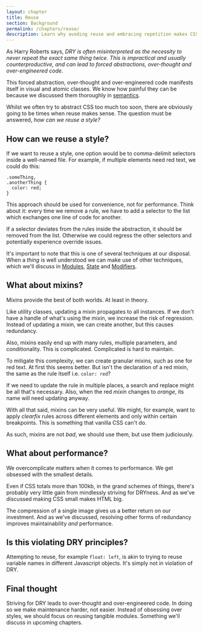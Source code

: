 ```yaml
---
layout: chapter
title: Reuse
section: Background
permalink: /chapters/reuse/
description: Learn why avoding reuse and embracing repetition makes CSS maintenance easier.
---
```


As Harry Roberts says, *DRY is often misinterpreted as the necessity to never repeat the exact same thing twice. This is impractical and usually counterproductive, and can lead to forced abstractions, over-thought and over-engineered code.*


This forced abstraction, over-thought and over-engineered code manifests itself in visual and atomic classes. We know how painful they can be because we discussed them thoroughly in [semantics](/chapters/semantics/).

Whilst we often try to abstract CSS too much too soon, there are obviously going to be times when reuse makes sense. The question must be answered, *how can we reuse a style?*

## How can we reuse a style?

If we want to reuse a style, one option would be to comma-delimit selectors inside a well-named file. For example, if multiple elements need red text, we could do this:

	.someThing,
	.anotherThing {
	  color: red;
	}

This approach should be used for convenience, not for performance. Think about it: every time we remove a rule, we have to add a selector to the list which exchanges one line of code for another.

If a selector deviates from the rules inside the abstraction, it should be removed from the list. Otherwise we could regress the other selectors and potentially experience override issues.

It's important to note that this is one of several techniques at our disposal. When a *thing* is well understood we can make use of other techniques, which we'll discuss in [Modules](/chapters/modules/), [State](/chapters/state/) and [Modifiers](/chapters/modifiers/).

## What about mixins?

Mixins provide the best of both worlds. At least in theory.

Like utility classes, updating a mixin propagates to all instances. If we don't have a handle of what's using the mixin, we increase the risk of regression. Instead of updating a mixin, we can create another, but this causes redundancy.

Also, mixins easily end up with many rules, multiple parameters, and conditionality. This is complicated. Complicated is hard to maintain.

To mitigate this complexity, we can create granular mixins, such as one for red text. At first this seems better. But isn't the declaration of a red mixin, the same as the rule itself i.e. `color: red`?

If we need to update the rule in multiple places, a search and replace might be all that's necessary. Also, when the red *mixin* changes to *orange*, its name will need updating anyway.

With all that said, mixins can be very useful. We might, for example, want to apply *clearfix* rules across different elements and only within certain breakpoints. This is something that vanilla CSS can't do.

As such, mixins are not *bad*, we should use them, but use them judiciously.

## What about performance?

We overcomplicate matters when it comes to performance. We get obsessed with the smallest details.

Even if CSS totals more than 100kb, in the grand schemes of things, there's probably very little gain from mindlessly striving for DRYness. And as we've discussed making CSS small makes HTML big.

The compression of a single image gives us a better return on our investment. And as we've discussed, resolving other forms of redundancy improves maintainability *and* performance.

## Is this violating DRY principles?

Attempting to reuse, for example `float: left`, is akin to trying to reuse variable names in different Javascript objects. It's simply not in violation of DRY.

## Final thought

Striving for DRY leads to over-thought and over-engineered code. In doing so we make maintenance harder, not easier. Instead of obsessing over styles, we should focus on reusing tangible modules. Something we'll discuss in upcoming chapters.